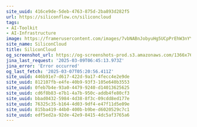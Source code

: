 ```yaml
---
site_uuid: 416ce9de-5deb-4763-875d-2ba893d282f5
url: https://siliconflow.cn/siliconcloud
tags:
- AI-Toolkit
- AI-Infrastructure
image: https://framerusercontent.com/images/7vbNABnJobyuHg5UCpPrEhW3nYY.jpeg
site_name: SiliconCloud
title: SiliconCloud
og_screenshot_url: https://og-screenshots-prod.s3.amazonaws.com/1366x768/80/false/d2457473a4d0ccaf6177e03f2d3769292a1744d50a6c7e48a558612c4f127950.jpeg
jina_last_request: '2025-03-09T06:45:13.973Z'
jina_error: 'Error occurred'
og_last_fetch: '2025-03-07T05:20:56.411Z'
site_uuid: 446b91e7-d617-422d-9a17-4fecc4e2e9de
site_uuid: 812107fb-e4fe-40b9-93f3-105e640b3553
site_uuid: 0feb7b4e-93a0-4479-9240-d14013625625
site_uuid: cd6f8b83-e7b1-4a7b-950c-addb4fe80cf3
site_uuid: bbad0432-5984-4d38-8f3c-09cdd8ed177e
site_uuid: 76325c35-b164-4d03-9df4-e47f11d5e09e
site_uuid: 815ba419-44b0-400b-b9be-d6020529c7c1
site_uuid: edf5ed2a-92de-42e9-8415-4dc5af3765a6
---
```


